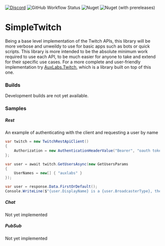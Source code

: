 [![Discord](https://discordapp.com/api/guilds/257698577894080512/widget.png)](https://discord.gg/yd8x2wM) ![GitHub Workflow Status](https://img.shields.io/github/actions/workflow/status/AuxLabs/SimpleTwitch/unit_testing.yml?logo=github) ![Nuget](https://img.shields.io/nuget/v/AuxLabs.SimpleTwitch?logo=nuget) ![Nuget (with prereleases)](https://img.shields.io/nuget/vpre/AuxLabs.SimpleTwitch?logo=nuget)

# SimpleTwitch

Being a base level implementation of the Twitch APIs, this library will be more verbose and unweildy to use for basic apps such as bots or quick scripts. This library is more intended to be the absolute minimum work required to use each API, to be much easier for anyone to take and extend for their specific use cases. For a more complete and user-friendly implementation try [AuxLabs.Twitch](https://github.com/AuxLabs/Twitch), which is a library built on top of this one.

### Builds

Development builds are not yet available.

### Samples

##### Rest
An example of authenticating with the client and requesting a user by name
```csharp
var twitch = new TwitchRestApiClient()
{
    Authorization = new AuthenticationHeaderValue("Bearer", "oauth token")
};

var user = await twitch.GetUsersAsync(new GetUsersParams
{
    UserNames = new[] { "auxlabs" }
});

var user = response.Data.FirstOrDefault();
Console.WriteLine($"{user.DisplayName} is a {user.BroadcasterType}, their account was created on {user.CreatedAt}.");
```

##### Chat
Not yet implemented

##### PubSub
Not yet implemented
